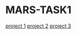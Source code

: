 # MARS-TASK1
[project 1](https://www.tinkercad.com/things/lXAuv7oSQhz)
[project 2](https://www.tinkercad.com/things/lXAuv7oSQhz)
[project 3](https://www.tinkercad.com/things/3SVxcET99Fy)
